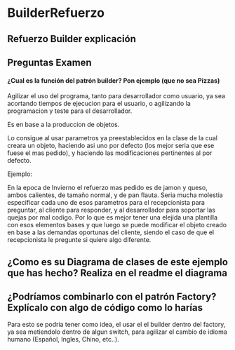 # BuilderRefuerzo

## Refuerzo Builder explicación


## Preguntas Examen

#### ¿Cual es la función del patrón builder? Pon ejemplo (que no sea Pizzas)


 Agilizar el uso del programa, tanto para desarrollador como usuario, ya sea acortando tiempos de ejecucion para el usuario, o agilizando la programacion y teste para el desarrollador.

 Es en base a la produccion de objetos.

 Lo consigue al usar parametros ya preestablecidos en la clase de la cual creara un objeto, haciendo asi uno por defecto (los mejor seria que ese fuese el mas pedido), y haciendo las modificaciones pertinentes al por defecto.

 Ejemplo: 

 En la epoca de Invierno el refuerzo mas pedido es de jamon y queso, ambos calientes, de tamaño normal, y de pan flauta.
 Seria mucha molestia especificar cada uno de esos parametros para el recepcionista para preguntar, al cliente para responder, y al desarrollador para soportar las quejas por mal codigo.
 Por lo que es mejor tener una elejida una plantilla con esos elementos bases y que luego se puede modificar el objeto creado en base a las demandas oportunas del cliente, siendo el caso de que el recepcionista le pregunte si quiere algo diferente.

## ¿Como es su Diagrama de clases de este ejemplo que has hecho? Realiza en el readme el diagrama

## ¿Podríamos combinarlo con el patrón Factory? Explícalo con algo de código como lo harías

 Para esto se podria tener como idea, el usar el el builder dentro del factory, ya sea metiendolo dentro de algun switch, para agilizar el cambio de idioma humano (Español, Ingles, Chino, etc..).




